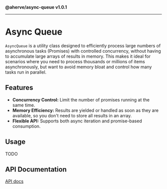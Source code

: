**@aherve/async-queue v1.0.1**

***

# Async Queue

`AsyncQueue` is a utility class designed to efficiently process large numbers of asynchronous tasks (Promises) with controlled concurrency, without having to accumulate large arrays of results in memory. This makes it ideal for scenarios where you need to process thousands or millions of items asynchronously, but want to avoid memory bloat and control how many tasks run in parallel.

## Features

- **Concurrency Control:** Limit the number of promises running at the same time.
- **Memory Efficiency:** Results are yielded or handled as soon as they are available, so you don't need to store all results in an array.
- **Flexible API:** Supports both async iteration and promise-based consumption.

## Usage

TODO

## API Documentation

[API docs](_media/globals.md)
